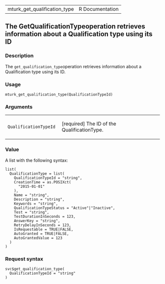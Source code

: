 <table style="width: 100%;">
<tbody>
<tr class="odd">
<td>mturk_get_qualification_type</td>
<td style="text-align: right;">R Documentation</td>
</tr>
</tbody>
</table>

## The GetQualificationTypeoperation retrieves information about a Qualification type using its ID

### Description

The `get_qualification_type`operation retrieves information about a
Qualification type using its ID.

### Usage

    mturk_get_qualification_type(QualificationTypeId)

### Arguments

<table>
<colgroup>
<col style="width: 35%" />
<col style="width: 65%" />
</colgroup>
<tbody>
<tr class="odd">
<td><code
id="mturk_get_qualification_type_:_QualificationTypeId">QualificationTypeId</code></td>
<td><p>[required] The ID of the QualificationType.</p></td>
</tr>
</tbody>
</table>

### Value

A list with the following syntax:

    list(
      QualificationType = list(
        QualificationTypeId = "string",
        CreationTime = as.POSIXct(
          "2015-01-01"
        ),
        Name = "string",
        Description = "string",
        Keywords = "string",
        QualificationTypeStatus = "Active"|"Inactive",
        Test = "string",
        TestDurationInSeconds = 123,
        AnswerKey = "string",
        RetryDelayInSeconds = 123,
        IsRequestable = TRUE|FALSE,
        AutoGranted = TRUE|FALSE,
        AutoGrantedValue = 123
      )
    )

### Request syntax

    svc$get_qualification_type(
      QualificationTypeId = "string"
    )

